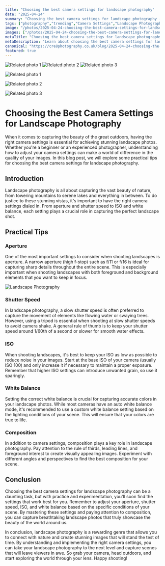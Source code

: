 ```yaml
---
title: "Choosing the best camera settings for landscape photography"
date: "2025-04-24"
summary: "Choosing the best camera settings for landscape photography - A trending topic in photography."
tags: ["photography","trending","Camera Settings","Landscape Photography","Aperture","Shutter Speed","ISO","White Balance","Composition","Nature","Outdoor Photography"]
image: "/photos/2025-04-24-choosing-the-best-camera-settings-for-landscape-photography-1.jpg"
images: ["/photos/2025-04-24-choosing-the-best-camera-settings-for-landscape-photography-1.jpg","/photos/2025-04-24-choosing-the-best-camera-settings-for-landscape-photography-2.jpg","/photos/2025-04-24-choosing-the-best-camera-settings-for-landscape-photography-3.jpg"]
metaTitle: "Choosing the best camera settings for landscape photography | cre8 Photography"
metaDescription: "Learn about choosing the best camera settings for landscape photography in photography with practical tips and insights."
canonical: "https://cre8photography.co.uk/blog/2025-04-24-choosing-the-best-camera-settings-for-landscape-photography"
featured: true
---
```


<!-- Gallery as HTML -->

<div class="grid grid-cols-1 sm:grid-cols-2 md:grid-cols-3 gap-4">
  <img src="/photos/2025-04-24-choosing-the-best-camera-settings-for-landscape-photography-1.jpg" alt="Related photo 1" class="w-full rounded-lg" />
<img src="/photos/2025-04-24-choosing-the-best-camera-settings-for-landscape-photography-2.jpg" alt="Related photo 2" class="w-full rounded-lg" />
<img src="/photos/2025-04-24-choosing-the-best-camera-settings-for-landscape-photography-3.jpg" alt="Related photo 3" class="w-full rounded-lg" />
</div>


<!-- Gallery as Markdown -->
![Related photo 1](/photos/2025-04-24-choosing-the-best-camera-settings-for-landscape-photography-1.jpg)


![Related photo 2](/photos/2025-04-24-choosing-the-best-camera-settings-for-landscape-photography-2.jpg)


![Related photo 3](/photos/2025-04-24-choosing-the-best-camera-settings-for-landscape-photography-3.jpg)



# Choosing the Best Camera Settings for Landscape Photography

When it comes to capturing the beauty of the great outdoors, having the right camera settings is essential for achieving stunning landscape photos. Whether you're a beginner or an experienced photographer, understanding how to adjust your camera settings can make a world of difference in the quality of your images. In this blog post, we will explore some practical tips for choosing the best camera settings for landscape photography.

## Introduction

Landscape photography is all about capturing the vast beauty of nature, from towering mountains to serene lakes and everything in between. To do justice to these stunning vistas, it's important to have the right camera settings dialed in. From aperture and shutter speed to ISO and white balance, each setting plays a crucial role in capturing the perfect landscape shot.

## Practical Tips

### Aperture

One of the most important settings to consider when shooting landscapes is aperture. A narrow aperture (high f-stop) such as f/11 or f/16 is ideal for capturing sharp details throughout the entire scene. This is especially important when shooting landscapes with both foreground and background elements that you want to keep in focus. 

![Landscape Photography](/path/to/image)

### Shutter Speed

In landscape photography, a slow shutter speed is often preferred to capture the movement of elements like flowing water or swaying trees. However, using a tripod is essential when shooting at slow shutter speeds to avoid camera shake. A general rule of thumb is to keep your shutter speed around 1/60th of a second or slower for smooth water effects.

### ISO

When shooting landscapes, it's best to keep your ISO as low as possible to reduce noise in your images. Start at the base ISO of your camera (usually ISO 100) and only increase it if necessary to maintain a proper exposure. Remember that higher ISO settings can introduce unwanted grain, so use it sparingly.

### White Balance

Setting the correct white balance is crucial for capturing accurate colors in your landscape photos. While most cameras have an auto white balance mode, it's recommended to use a custom white balance setting based on the lighting conditions of your scene. This will ensure that your colors are true to life.

### Composition

In addition to camera settings, composition plays a key role in landscape photography. Pay attention to the rule of thirds, leading lines, and foreground interest to create visually appealing images. Experiment with different angles and perspectives to find the best composition for your scene.

## Conclusion

Choosing the best camera settings for landscape photography can be a daunting task, but with practice and experimentation, you'll soon find the settings that work best for you. Remember to adjust your aperture, shutter speed, ISO, and white balance based on the specific conditions of your scene. By mastering these settings and paying attention to composition, you can capture breathtaking landscape photos that truly showcase the beauty of the world around us.

In conclusion, landscape photography is a rewarding genre that allows you to connect with nature and create stunning images that will stand the test of time. By understanding and implementing the right camera settings, you can take your landscape photography to the next level and capture scenes that will leave viewers in awe. So grab your camera, head outdoors, and start exploring the world through your lens. Happy shooting!

